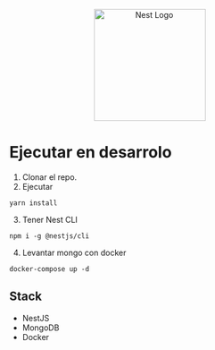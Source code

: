 <p align="center">
  <a href="http://nestjs.com/" target="blank"><img src="https://nestjs.com/img/logo-small.svg" width="200" alt="Nest Logo" /></a>
</p>

# Ejecutar en desarrolo

1. Clonar el repo.
2. Ejecutar

```
yarn install
```

3. Tener Nest CLI 

```
npm i -g @nestjs/cli
```

4. Levantar mongo con docker

```
docker-compose up -d
```

## Stack

* NestJS
* MongoDB
* Docker

